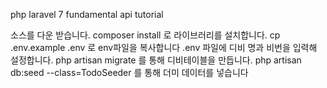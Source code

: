 php laravel 7 fundamental api tutorial

소스를 다운 받습니다.
composer install 로 라이브러리를 설치합니다.
cp .env.example .env 로 env파일을 복사합니다
.env 파일에 디비 명과 비번을 입력해 설정합니다.
php artisan migrate 를 통해 디비테이블을 만듭니다.
php artisan db:seed --class=TodoSeeder 를 통해 더미 데이터를 넣습니다
